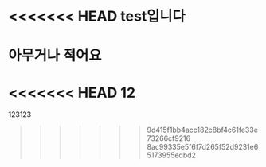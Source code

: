 <<<<<<< HEAD
test입니다
=======
# 아무거나 적어요
<<<<<<< HEAD
12
=======
123123

>>>>>>> 9d415f1bb4acc182c8bf4c61fe33e73266cf9216
>>>>>>> 8ac99335e5f6f7d265f52d9231e65173955edbd2
